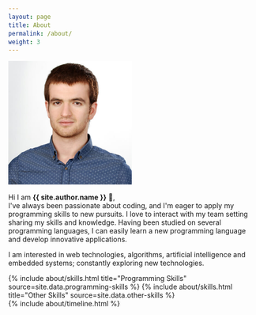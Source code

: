 ```yaml
---
layout: page
title: About
permalink: /about/
weight: 3
---
```


<img src="/assets/images/yusuf-sezer.jpg" alt="Yusuf SEZER" title="Yusuf SEZER" class="rounded-circle img-fluid" style="height:250px" />

Hi I am **{{ site.author.name }}** :wave:,<br>
I've always been passionate about coding, and I'm eager to apply my programming skills to new pursuits. I love to interact with my team setting sharing my skills and knowledge. Having been studied on several programming languages, I can easily learn a new programming language and develop innovative applications. 

I am interested in web technologies, algorithms, artificial intelligence and embedded systems; constantly exploring new technologies.

<div class="row">
{% include about/skills.html title="Programming Skills" source=site.data.programming-skills %}
{% include about/skills.html title="Other Skills" source=site.data.other-skills %}
</div>

<div class="row">
{% include about/timeline.html %}
</div>